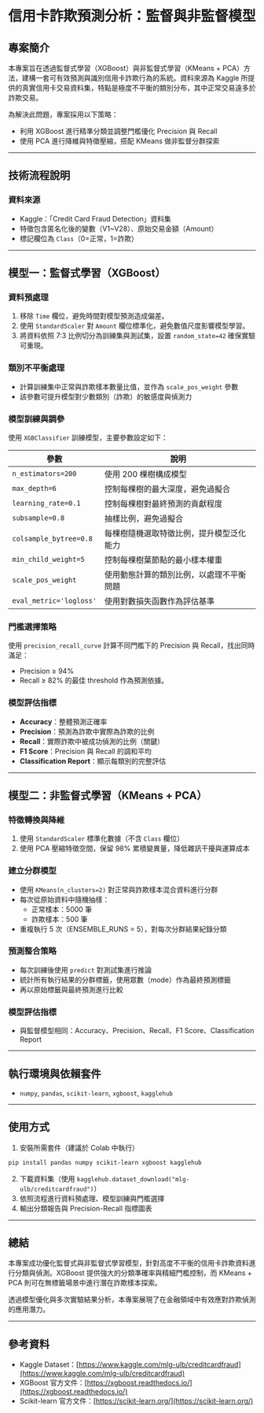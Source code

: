 # 信用卡詐欺預測分析：監督與非監督模型

## 專案簡介

本專案旨在透過監督式學習（XGBoost）與非監督式學習（KMeans + PCA）方法，建構一套可有效預測與識別信用卡詐欺行為的系統。資料來源為 Kaggle 所提供的真實信用卡交易資料集，特點是極度不平衡的類別分布，其中正常交易遠多於詐欺交易。

為解決此問題，專案採用以下策略：

* 利用 XGBoost 進行精準分類並調整門檻優化 Precision 與 Recall
* 使用 PCA 進行降維與特徵壓縮，搭配 KMeans 做非監督分群探索

---

## 技術流程說明

### 資料來源

* Kaggle：「Credit Card Fraud Detection」資料集
* 特徵包含匿名化後的變數（V1\~V28）、原始交易金額（Amount）
* 標記欄位為 `Class`（0=正常，1=詐欺）

---

## 模型一：監督式學習（XGBoost）

### 資料預處理

1. 移除 `Time` 欄位，避免時間對模型預測造成偏差。
2. 使用 `StandardScaler` 對 `Amount` 欄位標準化，避免數值尺度影響模型學習。
3. 將資料依照 7:3 比例切分為訓練集與測試集，設置 `random_state=42` 確保實驗可重現。

### 類別不平衡處理

* 計算訓練集中正常與詐欺樣本數量比值，並作為 `scale_pos_weight` 參數
* 該參數可提升模型對少數類別（詐欺）的敏感度與偵測力

### 模型訓練與調參

使用 `XGBClassifier` 訓練模型，主要參數設定如下：


| 參數                    | 說明                                     |
| ----------------------- | ---------------------------------------- |
| `n_estimators=200`      | 使用 200 棵樹構成模型                    |
| `max_depth=6`           | 控制每棵樹的最大深度，避免過擬合         |
| `learning_rate=0.1`     | 控制每棵樹對最終預測的貢獻程度           |
| `subsample=0.8`         | 抽樣比例，避免過擬合                     |
| `colsample_bytree=0.8`  | 每棵樹隨機選取特徵比例，提升模型泛化能力 |
| `min_child_weight=5`    | 控制每棵樹葉節點的最小樣本權重           |
| `scale_pos_weight`      | 使用動態計算的類別比例，以處理不平衡問題 |
| `eval_metric='logloss'` | 使用對數損失函數作為評估基準             |

### 門檻選擇策略

使用 `precision_recall_curve` 計算不同門檻下的 Precision 與 Recall，找出同時滿足：

* Precision ≥ 94%
* Recall ≥ 82%
  的最佳 threshold 作為預測依據。

### 模型評估指標

* **Accuracy**：整體預測正確率
* **Precision**：預測為詐欺中實際為詐欺的比例
* **Recall**：實際詐欺中被成功偵測的比例（關鍵）
* **F1 Score**：Precision 與 Recall 的調和平均
* **Classification Report**：顯示每類別的完整評估

---

## 模型二：非監督式學習（KMeans + PCA）

### 特徵轉換與降維

1. 使用 `StandardScaler` 標準化數據（不含 `Class` 欄位）
2. 使用 PCA 壓縮特徵空間，保留 98% 累積變異量，降低雜訊干擾與運算成本

### 建立分群模型

* 使用 `KMeans(n_clusters=2)` 對正常與詐欺樣本混合資料進行分群
* 每次從原始資料中隨機抽樣：
  * 正常樣本：5000 筆
  * 詐欺樣本：500 筆
* 重複執行 5 次（ENSEMBLE\_RUNS = 5），對每次分群結果紀錄分類

### 預測整合策略

* 每次訓練後使用 `predict` 對測試集進行推論
* 統計所有執行結果的分群標籤，使用眾數（mode）作為最終預測標籤
* 再以原始標籤與最終預測進行比較

### 模型評估指標

* 與監督模型相同：Accuracy、Precision、Recall、F1 Score、Classification Report


---

## 執行環境與依賴套件

* `numpy`, `pandas`, `scikit-learn`, `xgboost`, `kagglehub`

---

## 使用方式

1. 安裝所需套件（建議於 Colab 中執行）

```bash
pip install pandas numpy scikit-learn xgboost kagglehub
```

2. 下載資料集（使用 `kagglehub.dataset_download("mlg-ulb/creditcardfraud")`）
3. 依照流程進行資料預處理、模型訓練與門檻選擇
4. 輸出分類報告與 Precision-Recall 指標圖表

---

## 總結

本專案成功優化監督式與非監督式學習模型，針對高度不平衡的信用卡詐欺資料進行分類與偵測。XGBoost 提供強大的分類準確率與精細門檻控制，而 KMeans + PCA 則可在無標籤場景中進行潛在詐欺樣本探索。

透過模型優化與多次實驗結果分析，本專案展現了在金融領域中有效應對詐欺偵測的應用潛力。

---

## 參考資料

* Kaggle Dataset：[https://www.kaggle.com/mlg-ulb/creditcardfraud](https://www.kaggle.com/mlg-ulb/creditcardfraud)
* XGBoost 官方文件：[https://xgboost.readthedocs.io/](https://xgboost.readthedocs.io/)
* Scikit-learn 官方文件：[https://scikit-learn.org/](https://scikit-learn.org/)
